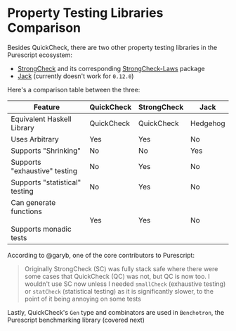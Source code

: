 # Property Testing Libraries Comparison

Besides QuickCheck, there are two other property testing libraries in the Purescript ecosystem:
- [StrongCheck](https://pursuit.purescript.org/packages/purescript-strongcheck/4.1.1/docs/Test.StrongCheck.Perturb) and its corresponding [StrongCheck-Laws](https://pursuit.purescript.org/packages/purescript-strongcheck-laws/2.0.0/docs/Test.StrongCheck.Laws) package
- [Jack](https://pursuit.purescript.org/packages/purescript-jack/2.0.0) (currently doesn't work for `0.12.0`)

Here's a comparison table between the three:

| Feature | QuickCheck | StrongCheck | Jack |
| - | - | - | - |
| Equivalent Haskell Library | QuickCheck | QuickCheck | Hedgehog |
| Uses Arbitrary | Yes | Yes | No
| Supports "Shrinking" | No | No | Yes
| Supports "exhaustive" testing | No | Yes | No
| Supports "statistical" testing | No | Yes | No
| Can generate functions<br><br>Supports monadic tests | Yes | Yes | No

According to @garyb, one of the core contributors to Purescript:
> Originally StrongCheck (SC) was fully stack safe where there were some cases that QuickCheck (QC) was not, but QC is now too. I wouldn't use SC now unless I needed `smallCheck` (exhaustive testing) or `statCheck` (statistical testing) as it is significantly slower, to the point of it being annoying on some tests

Lastly, QuickCheck's `Gen` type and combinators are used in `Benchotron`, the Purescript benchmarking library (covered next)
